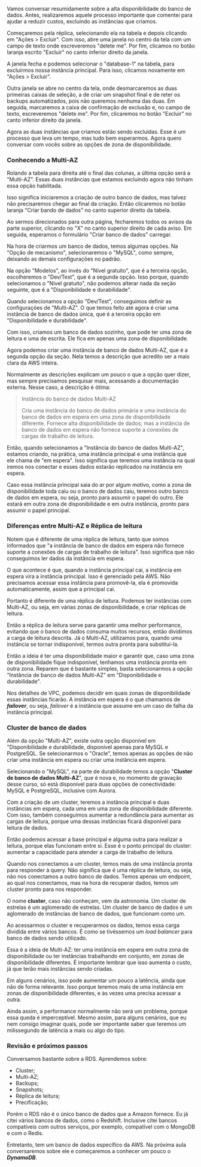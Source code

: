 <div class="formattedText" data-external-links="">
                                <p>Vamos conversar resumidamente sobre a alta disponibilidade do banco de dados. Antes, realizaremos aquele processo importante que comentei para ajudar a reduzir custos, excluindo as instâncias que criamos.</p>
<p>Começaremos pela réplica, selecionando ela na tabela e depois clicando em "Ações &gt; Excluir". Com isso, abre uma janela no centro da tela com um campo de texto onde escreveremos "delete me". Por fim, clicamos no botão laranja escrito "Excluir" no canto inferior direito da janela.</p>
<p>A janela fecha e podemos selecionar o "database-1" na tabela, para excluirmos nossa instância principal. Para isso, clicamos novamente em "Ações &gt; Excluir".</p>
<p>Outra janela se abre no centro da tela, onde desmarcaremos as duas primeiras caixas de seleção, a de criar um snapshot final e de reter os backups automatizados, pois não queremos nenhuma das duas. Em seguida, marcaremos a caixa de confirmação de exclusão e, no campo de texto, escreveremos "delete me". Por fim, clicaremos no botão "Excluir" no canto inferior direito da janela.</p>
<p>Agora as duas instâncias que criamos estão sendo excluídas. Esse é um processo que leva um tempo, mas tudo bem esperarmos. Agora quero conversar com vocês sobre as opções de zona de disponibilidade.</p>
<h3>Conhecendo a Multi-AZ</h3>
<p>Rolando a tabela para direita até o final das colunas, a última opção será a "Multi-AZ". Essas duas instâncias que estamos excluindo agora não tinham essa opção habilitada.</p>
<p>Isso significa iniciaremos a criação de outro banco de dados, mas talvez não precisaremos chegar ao final da criação. Então clicaremos no botão laranja "Criar bando de dados" no canto superior direito da tabela.</p>
<p>Ao sermos direcionados para outra página, fecharemos todos os avisos da parte superior, clicando no "X" no canto superior direito de cada aviso. Em seguida, esperamos o formulário "Criar banco de dados" carregar.</p>
<p>Na hora de criarmos um banco de dados, temos algumas opções. Na "Opção de mecanismo", selecionaremos o "MySQL", como sempre, deixando as demais configurações no padrão.</p>
<p>Na opção "Modelos", ao invés do "Nível gratuito", que é a terceira opção, escolheremos o "Dev/Test", que é a segunda opção. Isso porque, quando selecionamos o "Nível gratuito", não podemos alterar nada da seção seguinte, que é a "Disponibilidade e durabilidade".</p>
<p>Quando selecionamos a opção "Dev/Test", conseguimos definir as configurações de "Multi-AZ". O que temos feito até agora é criar uma instância de banco de dados única, que é a terceira opção em "Disponibilidade e durabilidade".</p>
<p>Com isso, criamos um banco de dados sozinho, que pode ter uma zona de leitura e uma de escrita. Ele fica em apenas uma zona de disponibilidade.</p>
<p>Agora podemos criar uma instância de banco de dados Multi-AZ, que é a segunda opção da seção. Nela temos a descrição que acredito ser a mais clara da AWS inteira.</p>
<p>Normalmente as descrições explicam um pouco o que a opção quer dizer, mas sempre precisamos pesquisar mais, acessando a documentação externa. Nesse caso, a descrição é ótima:</p>
<blockquote>
<p>Instância do banco de dados Multi-AZ</p>
<p>Cria uma instância do banco de dados primária e uma instância do banco de dados em espera em uma zona de disponibilidade diferente. Fornece alta disponibilidade de dados; mas a instância de banco de dados em espera não fornece suporte a conexões de cargas de trabalho de leitura.</p>
</blockquote>
<p>Então, quando selecionamos a "Instância do banco de dados Multi-AZ", estamos criando, na prática, uma instância principal e uma instância que ele chama de "em espera". Isso significa que teremos uma instância na qual iremos nos conectar e esses dados estarão replicados na instância em espera.</p>
<p>Caso essa instância principal saia do ar por algum motivo, como a zona de disponibilidade toda caiu ou o banco de dados caiu, teremos outro banco de dados em espera, ou seja, pronto para assumir o papel do outro. Ele estará em outra zona de disponibilidade e em outra instância, pronto para assumir o papel principal.</p>
<h3>Diferenças entre Multi-AZ e Réplica de leitura</h3>
<p>Notem que é diferente de uma réplica de leitura, tanto que somos informados que "a instância de banco de dados em espera não fornece suporte a conexões de cargas de trabalho de leitura". Isso significa que não conseguimos ler dados da instância em espera.</p>
<p>O que acontece é que, quando a instância principal cai, a instância em espera vira a instância principal. Isso é gerenciado pela AWS. Não precisamos acessar essa instância para promovê-la, ela é promovida automaticamente, assim que a principal cai.</p>
<p>Portanto é diferente de uma réplica de leitura. Podemos ter instâncias com Multi-AZ, ou seja, em várias zonas de disponibilidade, e criar réplicas de leitura.</p>
<p>Então a réplica de leitura serve para garantir uma melhor performance, evitando que o banco de dados consuma muitos recursos, então dividimos a carga de leitura descrita. Já o Multi-AZ, utilizamos para, quando uma instância se tornar indisponível, termos outra pronta para substituí-la.</p>
<p>Então a ideia é ter uma disponibilidade maior e garantir que, caso uma zona de disponibilidade fique indisponível, tenhamos uma instância pronta em outra zona. Reparem que é bastante simples, basta selecionarmos a opção "Instância de banco de dados Multi-AZ" em "Disponibilidade e durabilidade".</p>
<p>Nos detalhes de VPC, podemos decidir em quais zonas de disponibilidade essas instâncias ficarão. A instância em espera é o que chamamos de <strong><em>failover</em></strong>, ou seja, <em>failover</em> é a instância que assume em um caso de falha da instância principal.</p>
<h3>Cluster de banco de dados</h3>
<p>Além da opção "Multi-AZ", existe outra opção disponível em "Disponibilidade e durabilidade, disponível apenas para MySQL e PostgreSQL. Se selecionarmos o "Oracle", temos apenas as opções de não criar uma instância em espera ou criar uma instância em espera.</p>
<p>Selecionando o "MySQL", na parte de durabilidade temos a opção "<strong>Cluster de banco de dados Multi-AZ</strong>", que é nova e, no momento de gravação desse curso, só está disponível para duas opções de conectividade: MySQL e PostgreSQL, inclusive com Aurora.</p>
<p>Com a criação de um cluster, teremos a instância principal e duas instâncias em espera, cada uma em uma zona de disponibilidade diferente. Com isso, também conseguimos aumentar a redundância para aumentar as cargas de leitura, porque uma dessas instâncias ficará disponível para leitura de dados.</p>
<p>Então podemos acessar a base principal e alguma outra para realizar a leitura, porque elas funcionam entre si. Esse é o ponto principal do cluster: aumentar a capacidade para atender a carga de trabalho de leitura.</p>
<p>Quando nos conectamos a um cluster, temos mais de uma instância pronta para responder à query. Não significa que é uma réplica de leitura, ou seja, não nos conectamos a outro banco de dados. Temos apenas um endpoint, ao qual nos conectamos, mas na hora de recuperar dados, temos um cluster pronto para nos responder.</p>
<p>O nome <strong>cluster</strong>, caso não conheçam, vem da astronomia. Um cluster de estrelas é um aglomerado de estrelas. Um cluster de banco de dados é um aglomerado de instâncias de banco de dados, que funcionam como um.</p>
<p>Ao acessarmos o cluster e recuperarmos os dados, temos essa carga dividida entre vários bancos. É como se tivéssemos um <em>load balancer</em> para banco de dados sendo utilizado.</p>
<p>Essa é a ideia de Multi-AZ: ter uma instância em espera em outra zona de disponibilidade ou ter instâncias trabalhando em conjunto, em zonas de disponibilidade diferentes. É importante lembrar que isso aumenta o custo, já que terão mais instâncias sendo criadas.</p>
<p>Em alguns cenários, isso pode aumentar um pouco a latência, ainda que não de forma relevante. Isso porque teremos mais de uma instância em zonas de disponibilidade diferentes, e às vezes uma precisa acessar a outra.</p>
<p>Ainda assim, a performance normalmente não será um problema, porque essa queda é imperceptível. Mesmo assim, para alguns cenários, que eu nem consigo imaginar quais, pode ser importante saber que teremos um milissegundo de latência a mais ou algo do tipo.</p>
<h3>Revisão e próximos passos</h3>
<p>Conversamos bastante sobre a RDS. Aprendemos sobre:</p>
<ul><li>Cluster;</li><li>Multi-AZ;</li><li>Backups;</li><li>Snapshots;</li><li>Réplica de leitura;</li><li>Precificação;</li></ul>
<p>Porém o RDS não é o único banco de dados que a Amazon fornece. Eu já citei vários bancos de dados, como o Redshift. Inclusive citei bancos compatíveis com outros serviços, por exemplo, compatível com o MongoDB e com o Redis.</p>
<p>Entretanto, tem um banco de dados específico da AWS. Na próxima aula conversaremos sobre ele e começaremos a conhecer um pouco o <strong><em>DynamoDB</em></strong>.</p>
                        </div>
